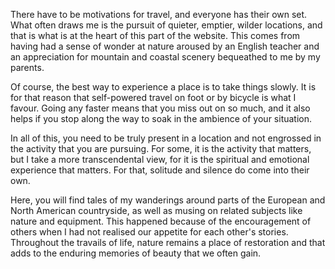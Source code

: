 There have to be motivations for travel, and everyone has their own set. What often draws me is the pursuit of quieter, emptier, wilder locations, and that is what is at the heart of this part of the website. This comes from having had a sense of wonder at nature aroused by an English teacher and an appreciation for mountain and coastal scenery bequeathed to me by my parents.

Of course, the best way to experience a place is to take things slowly. It is for that reason that self-powered travel on foot or by bicycle is what I favour. Going any faster means that you miss out on so much, and it also helps if you stop along the way to soak in the ambience of your situation.

In all of this, you need to be truly present in a location and not engrossed in the activity that you are pursuing. For some, it is the activity that matters, but I take a more transcendental view, for it is the spiritual and emotional experience that matters. For that, solitude and silence do come into their own.

Here, you will find tales of my wanderings around parts of the European and North American countryside, as well as musing on related subjects like nature and equipment. This happened because of the encouragement of others when I had not realised our appetite for each other's stories. Throughout the travails of life, nature remains a place of restoration and that adds to the enduring memories of beauty that we often gain.
